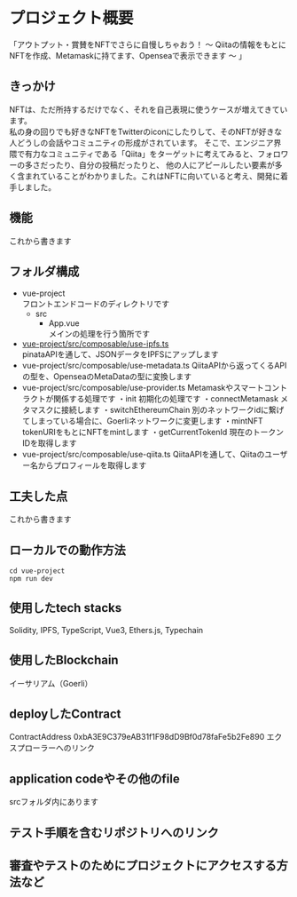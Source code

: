 # プロジェクト概要
「アウトプット・賞賛をNFTでさらに自慢しちゃおう！ 〜 Qiitaの情報をもとにNFTを作成、Metamaskに持てます、Openseaで表示できます 〜 」

## きっかけ
NFTは、ただ所持するだけでなく、それを自己表現に使うケースが増えてきています。  
私の身の回りでも好きなNFTをTwitterのiconにしたりして、そのNFTが好きな人どうしの会話やコミュニティの形成がされています。
そこで、エンジニア界隈で有力なコミュニティである「Qiita」をターゲットに考えてみると、フォロワーの多さだったり、自分の投稿だったりと、
他の人にアピールしたい要素が多く含まれていることがわかりました。これはNFTに向いていると考え、開発に着手しました。

## 機能
これから書きます

## フォルダ構成
- vue-project<br>
フロントエンドコードのディレクトリです<br>
  - src<br>
    - App.vue<br>
      メインの処理を行う箇所です
- [vue-project/src/composable/use-ipfs.ts](https://github.com/3tomcha/QiitaSBT/blob/master/vue-project/src/composable/use-ipfs.ts)<br>
pinataAPIを通して、JSONデータをIPFSにアップします
- vue-project/src/composable/use-metadata.ts
QiitaAPIから返ってくるAPIの型を、OpenseaのMetaDataの型に変換します
- vue-project/src/composable/use-provider.ts 
Metamaskやスマートコントラクトが関係する処理です
・init 
初期化の処理です
・connectMetamask
メタマスクに接続します
・switchEthereumChain
別のネットワークidに繋げてしまっている場合に、Goerliネットワークに変更します
・mintNFT
tokenURIをもとにNFTをmintします
・getCurrentTokenId
現在のトークンIDを取得します
- vue-project/src/composable/use-qiita.ts 
QiitaAPIを通して、Qiitaのユーザー名からプロフィールを取得します

## 工夫した点
これから書きます

## ローカルでの動作方法
```shell
cd vue-project
npm run dev
```


## 使用したtech stacks
Solidity, IPFS, TypeScript, Vue3, Ethers.js, Typechain

## 使用したBlockchain
イーサリアム（Goerli）

## deployしたContract
ContractAddress
0xbA3E9C379eAB31f1F98dD9Bf0d78faFe5b2Fe890
エクスプローラーへのリンク

## application codeやその他のfile
srcフォルダ内にあります

## テスト手順を含むリポジトリへのリンク

## 審査やテストのためにプロジェクトにアクセスする方法など
